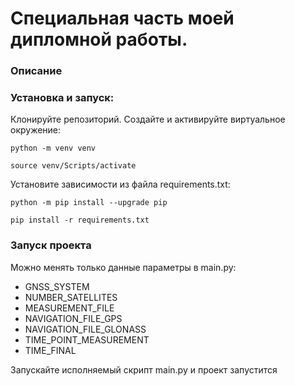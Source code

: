 # Специальная часть моей дипломной работы.

### Описание


### Установка и запуск:
Клонируйте репозиторий.
Создайте и активируйте виртуальное окружение:
```
python -m venv venv
```
```
source venv/Scripts/activate
```
Установите зависимости из файла requirements.txt:
```
python -m pip install --upgrade pip
```
```
pip install -r requirements.txt
```

### Запуск проекта
Можно менять только данные параметры в main.py:
- GNSS_SYSTEM
- NUMBER_SATELLITES
- MEASUREMENT_FILE
- NAVIGATION_FILE_GPS
- NAVIGATION_FILE_GLONASS
- TIME_POINT_MEASUREMENT
- TIME_FINAL

Запускайте исполняемый скрипт main.py и проект запустится
